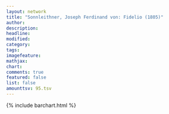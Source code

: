 ```yaml
---
layout: network
title: "Sonnleithner, Joseph Ferdinand von: Fidelio (1805)"
author:
description:
headline:
modified:
category:
tags:
imagefeature: 
mathjax: 
chart: 
comments: true
featured: false
list: false
amounttsv: 95.tsv
---
```

{% include barchart.html %}
